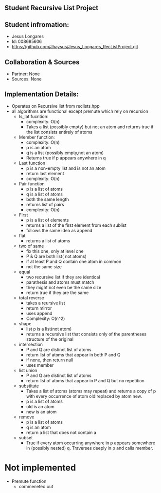 ## Student Recursive List Project
## Student infromation:
- Jesus Longares
- Id: 008685606
- https://github.com/Jhaysus/Jesus_Longares_RecListProject.git
## Collaboration & Sources
- Partner: None
- Sources: None

## Implementation Details:
- Operates on Recursive list from reclists.hpp
- all algorithms are functional except premute which rely on recursion
  * Is_lat fucntion:
    * complexity: O(n)
    * Takes a list (possibly empty) but not an atom and returns true if the list consists entirely of atoms
  * Member function:
    * complexity: O(n)
    * p is an atom 
    * q is a list (possibly empty,not an atom)
    * Returns true if p appears anywhere in q
  * Last function 
    * p is a non-empty list and is not an atom 
    * return last element
    * complexity: O(n)
  * Pair function 
    * p is a list of atoms 
    * q is a list of atoms 
    * both the same length 
    * returns list of pairs
    * complexity: O(n)
  * First
    * p is a list of elements
    * returns a list of the first element from each sublist
    * follows the same idea as append
  * flat
    * returns a list of atoms
  * two of same
    * fix this one, only at level one
    * P & Q are both list( not atoms)
    * if at least P and Q contain one atom in common
    * not the same size
  * equal
    * two recursive list if they are identical
    * parathesis and atoms must match
    * they might not even be the same size
    * return true if they are the same
  * total reverse
    * takes a reursive list
    * return mirror
    * uses append
    * Complexity: O(n^2)
  * shape
    * list p is a list(not atom)
    * returns a recursive list that consists only of the parentheses structure of the original
  * intersection
    * P and Q are distinct list of atoms 
    * return list of atoms that appear in both P and Q 
    * if none, then return null
    * uses member
  * list union
    * P and Q are distinct list of atoms
    * return list of atoms that appear in P and Q but no repetition
  * substitute
    * Takes a list of atoms (atoms may repeat) and returns a copy of p with every occurrence of atom old replaced by atom new.
    * p is a list of atoms
    * old is an atom
    * new is an atom
  * remove
    * p is a list of atoms
    * q is an atom
    * return a list that does not contain a
  * subset
    * True if every atom occurring anywhere in p appears somewhere in (possibly nested) q. Traverses deeply in p and calls member.
# Not implemented
  * Premute function
    * commeneted out